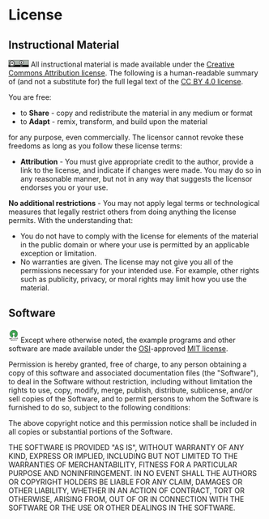 # License

## Instructional Material

![](creative-commons-attribution-license.png) All instructional material is made available under the [Creative Commons Attribution license](https://creativecommons.org/licenses/by/4.0/). The following is a human-readable summary of (and not a substitute for) the full legal text of the [CC BY 4.0 license](https://creativecommons.org/licenses/by/4.0/legalcode).

You are free:

- to **Share** - copy and redistribute the material in any medium or format  
- to **Adapt** - remix, transform, and build upon the material 

for any purpose, even commercially. The licensor cannot revoke these freedoms as long as you follow these license terms:

- **Attribution** - You must give appropriate credit to the author, provide a link to the license, and indicate if changes were made. You may do so in any reasonable manner, but not in any way that suggests the licensor endorses you or your use.

**No additional restrictions** - You may not apply legal terms or technological measures that legally restrict others from doing anything the license permits. With the understanding that:

- You do not have to comply with the license for elements of the material in the public domain or where your use is permitted by an applicable exception or limitation.  
- No warranties are given. The license may not give you all of the permissions necessary for your intended use. For example, other rights such as publicity, privacy, or moral rights may limit how you use the material.


## Software

![](osi-approved-license.png) Except where otherwise noted, the example programs and other software are made available under the [OSI](http://opensource.org/)-approved [MIT license](http://opensource.org/licenses/mit-license.html).

Permission is hereby granted, free of charge, to any person obtaining a copy of this software and associated documentation files (the "Software"), to deal in the Software without restriction, including without limitation the rights to use, copy, modify, merge, publish, distribute, sublicense, and/or sell copies of the Software, and to permit persons to whom the Software is furnished to do so, subject to the following conditions:

The above copyright notice and this permission notice shall be included in all copies or substantial portions of the Software.

THE SOFTWARE IS PROVIDED "AS IS", WITHOUT WARRANTY OF ANY KIND, EXPRESS OR IMPLIED, INCLUDING BUT NOT LIMITED TO THE WARRANTIES OF MERCHANTABILITY, FITNESS FOR A PARTICULAR PURPOSE AND NONINFRINGEMENT. IN NO EVENT SHALL THE AUTHORS OR COPYRIGHT HOLDERS BE LIABLE FOR ANY CLAIM, DAMAGES OR OTHER LIABILITY, WHETHER IN AN ACTION OF CONTRACT, TORT OR OTHERWISE, ARISING FROM, OUT OF OR IN CONNECTION WITH THE SOFTWARE OR THE USE OR OTHER DEALINGS IN THE SOFTWARE.
